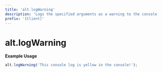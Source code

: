 ```yaml
---
title: 'alt.logWarning'
description: 'Logs the specified arguments as a warning to the console.'
prefix: '[Client]'
---
```


# alt.logWarning

**Example Usage**

```js
alt.logWarning('This console log is yellow in the console!');
```
